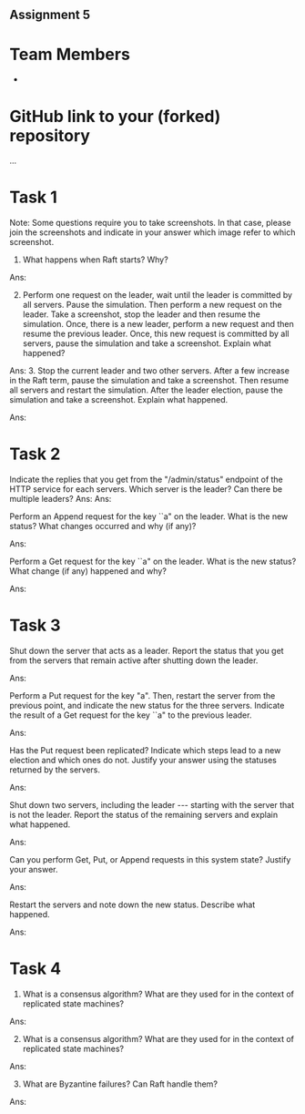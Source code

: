 Assignment 5 
---------------------

# Team Members

- 

# GitHub link to your (forked) repository

...

# Task 1

Note: Some questions require you to take screenshots. In that case, please join the screenshots and indicate in your answer which image refer to which screenshot.

1. What happens when Raft starts? Why?

Ans: 

2. Perform one request on the leader, wait until the leader is committed by all servers. Pause the simulation.
Then perform a new request on the leader. Take a screenshot, stop the leader and then resume the simulation.
Once, there is a new leader, perform a new request and then resume the previous leader. Once, this new request is committed by all servers, pause the simulation and take a screenshot. Explain what happened?

Ans: 
3. Stop the current leader and two other servers. After a few increase in the Raft term, pause the simulation and take a screenshot. Then resume all servers and restart the simulation. After the leader election, pause the simulation and take a screenshot. Explain what happened.

Ans: 

# Task 2

Indicate the replies that you get from the "/admin/status" endpoint of the HTTP service for each servers. Which server is the leader? Can there be multiple leaders?
Ans: 
Ans:

Perform an Append request for the key ``a" on the leader. What is the new status? What changes occurred and why (if any)?

Ans: 

Perform a Get request for the key ``a" on the leader. What is the new status? What change (if any) happened and why?

Ans:



# Task 3

Shut down the server that acts as a leader. Report the status that you get from the servers that remain active after shutting down the leader.

Ans:

 Perform a Put request for the key "a". Then, restart the server from the previous point, and indicate the new status for the three servers. Indicate the result of a Get request for the key ``a" to the previous leader.

Ans:

Has the Put request been replicated? Indicate which steps lead to a new election and which ones do not. Justify your answer using the statuses returned by the servers.

Ans:

Shut down two servers, including the leader --- starting with the server that is not the leader. Report the status of the remaining servers and explain what happened.

Ans:

Can you perform Get, Put, or Append requests in this system state? Justify your answer.

Ans:

Restart the servers and note down the new status. Describe what happened.

Ans:




# Task 4

1. What is a consensus algorithm? What are they used for in the context of replicated state machines? 

Ans: 

2. What is a consensus algorithm? What are they used for in the context of replicated state machines? 

Ans: 


3. What are Byzantine failures? Can Raft handle them?

Ans: 